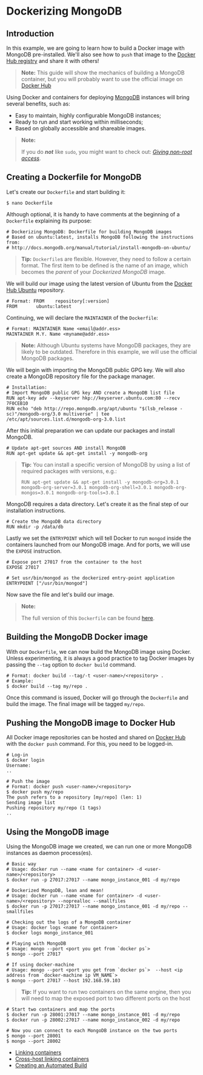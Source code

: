 <!--[metadata]>
+++
title = "Dockerizing MongoDB"
description = "Creating a Docker image with MongoDB pre-installed using a Dockerfile and sharing the image on Docker Hub"
keywords = ["docker, dockerize, dockerizing, article, example, docker.io, platform, package, installation, networking, mongodb, containers, images, image, sharing, dockerfile, build, auto-building, virtualization,  framework"]
[menu.main]
parent = "smn_applied"
+++
<![end-metadata]-->

# Dockerizing MongoDB

## Introduction

In this example, we are going to learn how to build a Docker image with
MongoDB pre-installed.  We'll also see how to `push` that image to the
[Docker Hub registry](https://hub.docker.com) and share it with others!

> **Note:** This guide will show the mechanics of building a MongoDB container, but
> you will probably want to use the official image on [Docker Hub]( https://registry.hub.docker.com/_/mongo/)

Using Docker and containers for deploying [MongoDB](https://www.mongodb.org/)
instances will bring several benefits, such as:

 - Easy to maintain, highly configurable MongoDB instances;
 - Ready to run and start working within milliseconds;
 - Based on globally accessible and shareable images.

> **Note:**
>
> If you do **_not_** like `sudo`, you might want to check out:
> [*Giving non-root access*](../installation/binaries.md#giving-non-root-access).

## Creating a Dockerfile for MongoDB

Let's create our `Dockerfile` and start building it:

    $ nano Dockerfile

Although optional, it is handy to have comments at the beginning of a
`Dockerfile` explaining its purpose:

    # Dockerizing MongoDB: Dockerfile for building MongoDB images
    # Based on ubuntu:latest, installs MongoDB following the instructions from:
    # http://docs.mongodb.org/manual/tutorial/install-mongodb-on-ubuntu/

> **Tip:** `Dockerfile`s are flexible. However, they need to follow a certain
> format. The first item to be defined is the name of an image, which becomes
> the *parent* of your *Dockerized MongoDB* image.

We will build our image using the latest version of Ubuntu from the
[Docker Hub Ubuntu](https://registry.hub.docker.com/_/ubuntu/) repository.

    # Format: FROM    repository[:version]
    FROM       ubuntu:latest

Continuing, we will declare the `MAINTAINER` of the `Dockerfile`:

    # Format: MAINTAINER Name <email@addr.ess>
    MAINTAINER M.Y. Name <myname@addr.ess>

> **Note:** Although Ubuntu systems have MongoDB packages, they are likely to
> be outdated. Therefore in this example, we will use the official MongoDB
> packages.

We will begin with importing the MongoDB public GPG key. We will also create
a MongoDB repository file for the package manager.

    # Installation:
    # Import MongoDB public GPG key AND create a MongoDB list file
    RUN apt-key adv --keyserver hkp://keyserver.ubuntu.com:80 --recv 7F0CEB10
    RUN echo "deb http://repo.mongodb.org/apt/ubuntu "$(lsb_release -sc)"/mongodb-org/3.0 multiverse" | tee /etc/apt/sources.list.d/mongodb-org-3.0.list

After this initial preparation we can update our packages and install MongoDB.

    # Update apt-get sources AND install MongoDB
    RUN apt-get update && apt-get install -y mongodb-org

> **Tip:** You can install a specific version of MongoDB by using a list
> of required packages with versions, e.g.:
>
>     RUN apt-get update && apt-get install -y mongodb-org=3.0.1 mongodb-org-server=3.0.1 mongodb-org-shell=3.0.1 mongodb-org-mongos=3.0.1 mongodb-org-tools=3.0.1

MongoDB requires a data directory. Let's create it as the final step of our
installation instructions.

    # Create the MongoDB data directory
    RUN mkdir -p /data/db

Lastly we set the `ENTRYPOINT` which will tell Docker to run `mongod` inside
the containers launched from our MongoDB image. And for ports, we will use
the `EXPOSE` instruction.

    # Expose port 27017 from the container to the host
    EXPOSE 27017

    # Set usr/bin/mongod as the dockerized entry-point application
    ENTRYPOINT ["/usr/bin/mongod"]

Now save the file and let's build our image.

> **Note:**
>
> The full version of this `Dockerfile` can be found [here](https://github.com/sara-nl/docker-1.9.1/blob/master/docs/examples/mongodb/Dockerfile).

## Building the MongoDB Docker image

With our `Dockerfile`, we can now build the MongoDB image using Docker. Unless
experimenting, it is always a good practice to tag Docker images by passing the
`--tag` option to `docker build` command.

    # Format: docker build --tag/-t <user-name>/<repository> .
    # Example:
    $ docker build --tag my/repo .

Once this command is issued, Docker will go through the `Dockerfile` and build
the image. The final image will be tagged `my/repo`.

## Pushing the MongoDB image to Docker Hub

All Docker image repositories can be hosted and shared on
[Docker Hub](https://hub.docker.com) with the `docker push` command. For this,
you need to be logged-in.

    # Log-in
    $ docker login
    Username:
    ..

    # Push the image
    # Format: docker push <user-name>/<repository>
    $ docker push my/repo
    The push refers to a repository [my/repo] (len: 1)
    Sending image list
    Pushing repository my/repo (1 tags)
    ..

## Using the MongoDB image

Using the MongoDB image we created, we can run one or more MongoDB instances
as daemon process(es).

    # Basic way
    # Usage: docker run --name <name for container> -d <user-name>/<repository>
    $ docker run -p 27017:27017 --name mongo_instance_001 -d my/repo

    # Dockerized MongoDB, lean and mean!
    # Usage: docker run --name <name for container> -d <user-name>/<repository> --noprealloc --smallfiles
    $ docker run -p 27017:27017 --name mongo_instance_001 -d my/repo --smallfiles

    # Checking out the logs of a MongoDB container
    # Usage: docker logs <name for container>
    $ docker logs mongo_instance_001

    # Playing with MongoDB
    # Usage: mongo --port <port you get from `docker ps`>
    $ mongo --port 27017

    # If using docker-machine
    # Usage: mongo --port <port you get from `docker ps`>  --host <ip address from `docker-machine ip VM_NAME`>
    $ mongo --port 27017 --host 192.168.59.103

> **Tip:**
If you want to run two containers on the same engine, then you will need to map
the exposed port to two different ports on the host

    # Start two containers and map the ports
    $ docker run -p 28001:27017 --name mongo_instance_001 -d my/repo
    $ docker run -p 28002:27017 --name mongo_instance_002 -d my/repo

    # Now you can connect to each MongoDB instance on the two ports
    $ mongo --port 28001
    $ mongo --port 28002

 - [Linking containers](../userguide/networking/default_network/dockerlinks.md)
 - [Cross-host linking containers](../articles/ambassador_pattern_linking.md)
 - [Creating an Automated Build](https://docs.docker.com/docker-hub/builds/)
